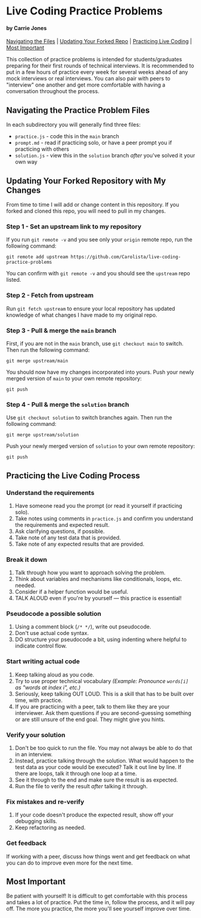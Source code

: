 # Live Coding Practice Problems
#### by Carrie Jones

[Navigating the Files](#navigating-the-practice-problem-files) |
[Updating Your Forked Repo](#updating-your-forked-repository-with-my-changes) | 
[Practicing Live Coding](#practicing-the-live-coding-process) |
[Most Important](#most-important)

This collection of practice problems is intended for students/graduates preparing for their first rounds of technical interviews. It is recommended to put in a few hours of practice every week for several weeks ahead of any mock interviews or real interviews. You can also pair with peers to "interview" one another and get more comfortable with having a conversation throughout the process.

## Navigating the Practice Problem Files
In each subdirectory you will generally find three files:
 - `practice.js` - code this in the `main` branch
 - `prompt.md` - read if practicing solo, or have a peer prompt you if practicing with others
 - `solution.js` - view this in the `solution` branch _after_ you've solved it your own way

## Updating Your Forked Repository with My Changes
From time to time I will add or change content in this repository. If you forked and cloned this repo, you will need to pull in my changes. 

### Step 1 - Set an upstream link to my repository
If you run `git remote -v` and you see only your `origin` remote repo, run the following command:
```
git remote add upstream https://github.com/Carolista/live-coding-practice-problems
```
You can confirm with `git remote -v` and you should see the `upstream` repo listed.

### Step 2 - Fetch from upstream
Run `git fetch upstream` to ensure your local repository has updated knowledge of what changes I have made to my original repo.

### Step 3 - Pull & merge the `main` branch
First, if you are not in the `main` branch, use `git checkout main` to switch. Then run the following command:
```
git merge upstream/main
```
You should now have my changes incorporated into yours. Push your newly merged version of `main` to your own remote repository:
```
git push
``` 

### Step 4 - Pull & merge the `solution` branch
Use `git checkout solution` to switch branches again. Then run the following command:
```
git merge upstream/solution
```
Push your newly merged version of `solution` to your own remote repository:
```
git push
```

## Practicing the Live Coding Process

### Understand the requirements
1. Have someone read you the prompt (or read it yourself if practicing solo).
2. Take notes using comments in `practice.js` and confirm you understand the requirements and expected result.
3. Ask clarifying questions, if possible.
4. Take note of any test data that is provided.
5. Take note of any expected results that are provided.

### Break it down
1. Talk through how you want to approach solving the problem.
2. Think about variables and mechanisms like conditionals, loops, etc. needed.
3. Consider if a helper function would be useful.
4. TALK ALOUD even if you're by yourself — this practice is essential!

### Pseudocode a possible solution
1. Using a comment block (`/* */`), write out pseudocode.
2. Don't use actual code syntax.
3. DO structure your pseudocode a bit, using indenting where helpful to indicate control flow.

### Start writing actual code
1. Keep talking aloud as you code.
2. Try to use proper technical vocabulary _(Example: Pronounce `words[i]` as "words at index i", etc.)_
3. Seriously, keep talking OUT LOUD. This is a skill that has to be built over time, with practice.
4. If you are practicing with a peer, talk to them like they are your interviewer. Ask them questions if you are second-guessing something or are still unsure of the end goal. They might give you hints.

### Verify your solution
1. Don't be too quick to run the file. You may not always be able to do that in an interview.
2. Instead, practice talking through the solution. What would happen to the test data as your code would be executed? Talk it out line by line. If there are loops, talk it through one loop at a time.
3. See it through to the end and make sure the result is as expected.
4. Run the file to verify the result _after_ talking it through.

### Fix mistakes and re-verify
1. If your code doesn't produce the expected result, show off your debugging skills.
2. Keep refactoring as needed.

### Get feedback
If working with a peer, discuss how things went and get feedback on what you can do to improve even more for the next time.


## Most Important
Be patient with yourself! It is difficult to get comfortable with this process and takes a lot of practice. Put the time in, follow the process, and it will pay off. The more you practice, the more you'll see yourself improve over time.
